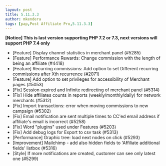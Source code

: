 ```yaml
---
layout: post
title: 5.11.3.3
author: mkendera
tags: [pap,Post Affiliate Pro,5.11.3.3]
---
```


**[Notice] This is last version supporting PHP 7.2 or 7.3, next versions will support PHP 7.4 only**

- [Feature] Display channel statistics in merchant panel (#5285)
- [Feature] Performance Rewards: Change commission with the length of being an affiliate (#4418)
- [Feature] Recurring commissions: Add option to set Different recurring commissions after Xth recurrence (#2071)
- [Feature] Add option to set privileges for accessibility of Merchant pages (#5053)
- [Fix] Session expired and Infinite redirecting of merchant panel (#5314)
- [Fix] Hide affiliates counts in reports (weekly/monthly/daily) for network merchants (#5312)
- [Fix] Import transactions: error when moving commissions to new campaign (#5302)
- [Fix] Email notification are sent multiple times to CC'ed email address if affiliate's email is incorrect (#5258)
- [Fix] Word "plugins" used under Features (#5203)
- [Fix] Add debug logs for Export to csv task (#5313)
- [Performance] Graphic tree: load next nodes on click (#5293)
- [Improvement] Mailchimp - add also hidden fields to 'Affiliate additional fields' listbox (#5316)
- [Style] If more notifications are created, customer can see only latest one (#5299)
